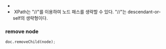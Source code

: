 

- 
-  XPath는 "//"를 이용하여 노드 패스를 생략할 수 있다. "//"는 descendant-or-self의 생략형이다.




### remove node
```py
doc.removeChild(node);
```